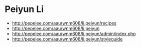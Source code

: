 # Peiyun Li

- http://pepelee.com/aau/wnm608/li.peiyun/recipes
- http://pepelee.com/aau/wnm608/li.peiyun
- http://pepelee.com/aau/wnm608/li.peiyun/admin/index.php
- http://pepelee.com/aau/wnm608/li.peiyun/styleguide

